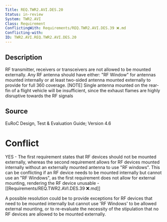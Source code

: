 ```yaml
---
Title: REQ.TWR2.AVI.DES.20
Status: in-review
System: TWR2.AVI
Class: Requirement
ConflictingWith: Requirements/REQ.TWR2.AVI.DES.39 ❌.md
Conflicting-with: 
ID: TWR2.AVI.REQ.TWR2.AVI.DES.20
---
```


## Description
RF transmitter, receivers or transceivers are not allowed to be mounted externally. Any RF antenna should have either: "RF Window" for antennas mounted internally or at least two-sided antenna mounted externally to provide for full 360 coverage. [NOTE] Single antenna mounted on the rear-fin of a flight vehicle will be insufficient, since the exhaust flames are highly disruptive towards the RF signals

## Source

EuRoC Design, Test & Evaluation Guide; Version 4.6


# Conflict

YES - The first requirement states that RF devices should not be mounted externally, whereas the second requirement allows for RF devices mounted internally without an externally mounted antenna to use "RF windows". This can be conflicting if an RF device needs to be mounted internally but cannot use an "RF Windows", as the first requirement does not allow for external mounting, rendering the RF device unusable - [[Requirements/REQ.TWR2.AVI.DES.39 ❌.md]]

A possible resolution could be to provide exceptions for RF devices that need to be mounted internally but cannot use 'RF Windows' to be allowed external mounting, or to re-evaluate the necessity of the stipulation that no RF devices are allowed to be mounted externally.